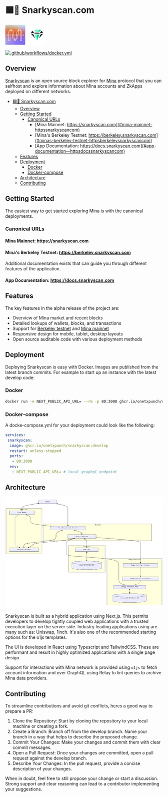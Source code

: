 # 🟩💎 Snarkyscan.com

[![](./public/mina-logo.png)](https://minaprotocol.com)  [![](./public/snarkyscan-logo.png)](https://snarkyscan.com)

[![.github/workflows/docker.yml](https://github.com/onetxpunch/snarkyscan-frontend/actions/workflows/docker.yml/badge.svg)](https://github.com/onetxpunch/snarkyscan-frontend/actions/workflows/docker.yml)

## Overview

[Snarkyscan](https://snarkyscan.com) is an open source block explorer for [Mina](https://minaprotocol.com) protocol that you can selfhost and explore information about Mina accounts and ZkApps deployed on different networks.

- [🟩💎 Snarkyscan.com](#-snarkyscancom)
	- [Overview](#overview)
	- [Getting Started](#getting-started)
		- [Canonical URLs](#canonical-urls)
			- [Mina Mainnet: https://snarkyscan.com](#mina-mainnet-httpssnarkyscancom)
			- [Mina's Berkeley Testnet: https://berkeley.snarkyscan.com](#minas-berkeley-testnet-httpsberkeleysnarkyscancom)
			- [App Documentation:  https://docs.snarkyscan.com](#app-documentation--httpsdocssnarkyscancom)
	- [Features](#features)
	- [Deployment](#deployment)
		- [Docker](#docker)
		- [Docker-compose](#docker-compose)
	- [Architecture](#architecture)
	- [Contributing](#contributing)

## Getting Started

The easiest way to get started exploring Mina is with the canonical deployments.

### Canonical URLs

#### Mina Mainnet: <https://snarkyscan.com>

#### Mina's Berkeley Testnet: <https://berkeley.snarkyscan.com>

Additional documentation exists that can guide you through different features of the application.

#### App Documentation:  <https://docs.snarkyscan.com>

## Features

The key features in the alpha release of the project are:

- Overview of Mina market and recent blocks
- Detailed lookups of wallets, blocks, and transactions
- Support for [Berkeley testnet](https://berkeley.snarkyscan.com) and [Mina mainnet](https://snarkyscan.com)
- Responsive design for mobile, tablet, desktop layouts
- Open source auditable code with various deployment methods

## Deployment

Deploying Snarkyscan is easy with Docker. Images are published from the latest branch commits. For example to start up an instance with the latest develop code:

### Docker

```bash
docker run -e NEXT_PUBLIC_API_URL= --rm -p 80:3000 ghcr.io/onetxpunch/snarkyscan:develop
```

### Docker-compose

A  docke-compose.yml for your deployment could look like the following:

```yml
services:
 snarkyscan:
  image: ghcr.io/onetxpunch/snarkyscan:develop
  restart: unless-stopped
  ports:
   - 80:3000
  env:
   - NEXT_PUBLIC_API_URL= # local graphql endpoint
```

## Architecture

![](./diagram.png)

Snarkyscan is built as a hybrid application using Next.js. This permits developers to develop tightly coupled web applications with a trusted execution layer on the server side. Industry leading applications using are many such as: Uniswap, 1inch. It's also one of the recommended starting options for the o1js templates.

The UI is developed in React using Typescript and TailwindCSS. These are performant and result in highly optimized applications with a single page design.

Support for interactions with Mina network is provided using `o1js` to fetch account information and over GraphQL using Relay to lint queries to archive Mina data providers.

## Contributing

To streamline contributions and avoid git conflicts, heres a good way to prepare a PR:

1. Clone the Repository: Start by cloning the repository to your local machine or creating a fork.
2. Create a Branch: Branch off from the develop branch. Name your branch in a way that helps to describe the proposed change.
3. Commit Your Changes: Make your changes and commit them with clear commit messages.
4. Open a Pull Request: Once your changes are committed, open a pull request against the develop branch.
5. Describe Your Changes: In the pull request, provide a concise description of your changes.

When in doubt, feel free to still propose your change or start a discussion. Strong support and clear reasoning can lead to a contributor implementing your suggestions.
